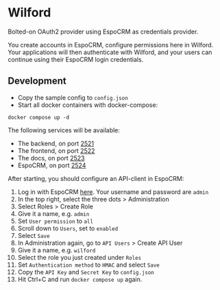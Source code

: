 # Wilford
Bolted-on OAuth2 provider using EspoCRM as credentials provider.

You create accounts in EspoCRM, 
configure permissions here in Wilford. 
Your applications will then authenticate with Wilford, 
and your users can continue using their EspoCRM login credentials.

## Development
- Copy the sample config to `config.json`
- Start all docker containers with docker-compose:
```
docker compose up -d
```

The following services will be available:
- The backend, on port [2521](http://localhost:2512)
- The frontend, on port [2522](http://localhost:2522)
- The docs, on port [2523](http://localhost:2523)
- EspoCRM, on port [2524](http://localhost:2524)

After starting, you should configure an API-client in EspoCRM:
1. Log in with EspoCRM [here](http://localhost:2524). Your username and password are `admin`
2. In the top right, select the three dots > Administration
3. Select Roles > Create Role
4. Give it a name, e.g. `admin`
5. Set `User permission` to `all` 
6. Scroll down to `Users`, set to `enabled`
7. Select `Save`
8. In Administration again, go to `API Users` > Create API User
9. Give it a name, e.g. `wilford`
10. Select the role you just created under `Roles`
11. Set `Authentication method` to `HMAC` and select `Save`
12. Copy the `API Key` and `Secret Key` to `config.json`
13. Hit Ctrl+C and run `docker compose up` again.